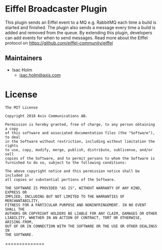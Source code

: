 # Eiffel Broadcaster Plugin

This plugin sends an Eiffel event to a MQ e.g. RabbitMQ each time a build is started
and finished. The plugin also sends a message every time a build is added and removed from the queue.
By extending this plugin, developers can add events for when to send messages.
Read more about the Eiffel protocol on https://github.com/eiffel-community/eiffel
## Maintainers

* Isac Holm
  - isac.holm@axis.com

# License
```
The MIT License

Copyright 2018 Axis Communications AB.

Permission is hereby granted, free of charge, to any person obtaining a copy
of this software and associated documentation files (the "Software"), to deal
in the Software without restriction, including without limitation the rights
to use, copy, modify, merge, publish, distribute, sublicense, and/or sell
copies of the Software, and to permit persons to whom the Software is
furnished to do so, subject to the following conditions:

The above copyright notice and this permission notice shall be included in
all copies or substantial portions of the Software.

THE SOFTWARE IS PROVIDED "AS IS", WITHOUT WARRANTY OF ANY KIND, EXPRESS OR
IMPLIED, INCLUDING BUT NOT LIMITED TO THE WARRANTIES OF MERCHANTABILITY,
FITNESS FOR A PARTICULAR PURPOSE AND NONINFRINGEMENT. IN NO EVENT SHALL THE
AUTHORS OR COPYRIGHT HOLDERS BE LIABLE FOR ANY CLAIM, DAMAGES OR OTHER
LIABILITY, WHETHER IN AN ACTION OF CONTRACT, TORT OR OTHERWISE, ARISING FROM,
OUT OF OR IN CONNECTION WITH THE SOFTWARE OR THE USE OR OTHER DEALINGS IN
THE SOFTWARE.
```
==============
